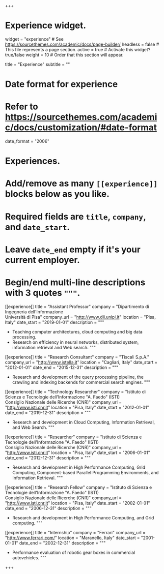 +++
# Experience widget.
widget = "experience"  # See https://sourcethemes.com/academic/docs/page-builder/
headless = false  # This file represents a page section.
active = true  # Activate this widget? true/false
weight = 10  # Order that this section will appear.

title = "Experience"
subtitle = ""

# Date format for experience
#   Refer to https://sourcethemes.com/academic/docs/customization/#date-format
date_format = "2006"

# Experiences.
#   Add/remove as many `[[experience]]` blocks below as you like.
#   Required fields are `title`, `company`, and `date_start`.
#   Leave `date_end` empty if it's your current employer.
#   Begin/end multi-line descriptions with 3 quotes `"""`.
[[experience]]
  title = "Assistant Professor"
  company = "Dipartimento di Ingegneria dell'Informazione<br>Università di Pisa"
  company_url = "http://www.dii.unipi.it"
  location = "Pisa, Italy"
  date_start = "2019-01-01"
  description = """
  * Teaching computer architectures, cloud computing and big data processing. 
  * Research on efficiency in neural networks, distributed system, information retrieval and Web search.
  """

[[experience]]
  title = "Research Consultant"
  company = "Tiscali S.p.A."
  company_url = "http://www.istella.it"
  location = "Cagliari, Italy"
  date_start = "2012-01-01"
  date_end = "2015-12-31"
  description = """
  * Research and development of the query processing pipeline, the crawling and indexing backends for commercial search engines.
  """

[[experience]]
  title = "Technology Researcher"
  company = "Istituto di Scienza e Tecnologie dell'Informazione \"A. Faedo\" (ISTI)<br>Consiglio Nazionale delle Ricerche (CNR)"
  company_url = "http://www.isti.cnr.it"
  location = "Pisa, Italy"
  date_start = "2012-01-01"
  date_end = "2019-12-31"
  description = """
  * Research and development in Cloud Computing, Information Retrieval, and Web Search.
  """

[[experience]]
  title = "Researcher"
  company = "Istituto di Scienza e Tecnologie dell'Informazione \"A. Faedo\" (ISTI)<br>Consiglio Nazionale delle Ricerche (CNR)"
  company_url = "http://www.isti.cnr.it"
  location = "Pisa, Italy"
  date_start = "2006-01-01"
  date_end = "2012-12-31"
  description = """
  * Research and development in High Performance Computing, Grid Computing, Component-based Parallel Programming Environments, and Information Retrieval.
  """

[[experience]]
  title = "Research Fellow"
  company = "Istituto di Scienza e Tecnologie dell'Informazione \"A. Faedo\" (ISTI)<br>Consiglio Nazionale delle Ricerche (CNR)"
  company_url = "http://www.isti.cnr.it"
  location = "Pisa, Italy"
  date_start = "2002-01-01"
  date_end = "2006-12-31"
  description = """
  * Research and development in High Performance Computing, and Grid computing.
  """

[[experience]]
  title = "Internship"
  company = "Ferrari"
  company_url = "http://www.ferrari.com/"
  location = "Maranello, Italy"
  date_start = "2001-01-01"
  date_end = "2002-12-31"
  description = """
  * Performance evaluation of robotic gear boxes in commercial autovehicles.
  """

+++
